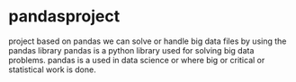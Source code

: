 # pandasproject
project based on pandas
we can solve or handle big data files by using the pandas library
pandas is a python library used for solving big data problems.
pandas is a used in data science or where big or critical or statistical work is done.

